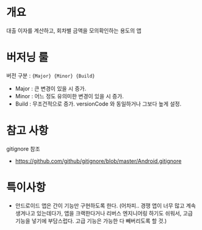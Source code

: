# 개요

대출 이자를 계산하고, 회차별 금액을 모의확인하는 용도의 앱



# 버저닝 룰

버전 구분 : `{Major} {Minor} {Build}`
* Major : 큰 변경이 있을 시 증가.
* Minor : 어느 정도 유의미한 변경이 있을 시 증가.
* Build : 무조건적으로 증가. versionCode 와 동일하거나 그보다 높게 설정.




# 참고 사항
gitignore 참조
* https://github.com/github/gitignore/blob/master/Android.gitignore




# 특이사항
* 안드로이드 앱은 간이 기능만 구현하도록 한다. (어차피.. 경쟁 앱이 너무 많고 계속 생겨나고 있는데다가, 앱을 크랙한다거나  리버스 엔지니어링 하기도 쉬워서, 고급 기능을 넣기에 부담스럽다. 고급 기능은 가능한 다 빼버리도록 할 것.)